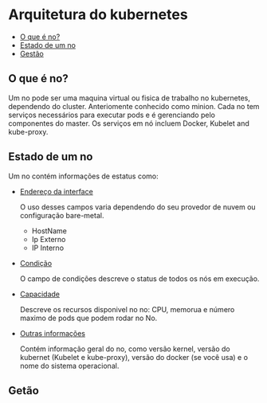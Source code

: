 # Arquitetura do kubernetes
<!-- TOC depthFrom:1 depthTo:6 withLinks:1 updateOnSave:0 orderedList:0 -->

- [O que é no?](#O-que-é-no-?)
- [Estado de um no](#Estado-de-um-no)
- [Gestão](#Gestao)

<!-- /TOC -->

## O que é no?

Um no pode ser uma maquina virtual ou fisica de trabalho no kubernetes, 
dependendo do cluster. Anteriomente conhecido como minion. 
Cada no tem serviços necessários para executar pods e é 
gerenciando pelo componentes do master. Os serviços em nó 
incluem Docker, Kubelet and kube-proxy.

## Estado de um no

Um no contém informações de estatus como:

* [Endereço da interface](https://kubernetes.io/docs/concepts/architecture/nodes/#addresses)
    
    O uso desses campos varia dependendo do seu provedor de nuvem ou configuração bare-metal.

    * HostName
    * Ip Externo
    * IP Interno

* [Condição](https://kubernetes.io/docs/concepts/architecture/nodes/#condition)
    
    O campo de condições descreve o status de todos os nós em execução.

* [Capacidade](https://kubernetes.io/docs/concepts/architecture/nodes/#capacity)

    Descreve os recursos disponivel no no: CPU, memorua e número maximo de pods que podem rodar no No.
    
* [Outras informações](https://kubernetes.io/docs/concepts/architecture/nodes/#info)

    Contém informação geral do no, como versão kernel, versão do kubernet (Kubelet e kube-proxy), 
    versão do docker (se você usa) e o nome do sistema operacional.

## Getão
